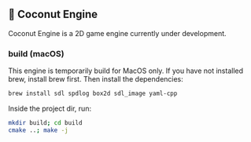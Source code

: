 ## 🥥 Coconut Engine

Coconut Engine is a 2D game engine currently under development.

### build (macOS)

This engine is temporarily build for MacOS only. If you have not installed brew, install brew first. Then install the dependencies:

```bash
brew install sdl spdlog box2d sdl_image yaml-cpp
```

Inside the project dir, run:

```bash
mkdir build; cd build
cmake ..; make -j
```


